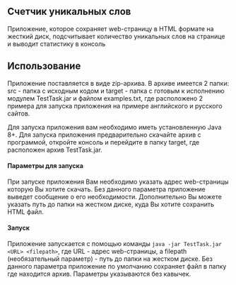 ## Счетчик уникальных слов
Приложение, которое сохраняет web-страницу 
в HTML формате на жесткий диск, подсчитывает количество 
уникальных слов на странице и выводит статистику в консоль 
## Использование
Приложение поставляется в виде zip-архива. В архиве имеется 2 папки:
src - папка с исходным кодом и target - папка с готовым к исполнению модулем TestTask.jar
и файлом examples.txt, где расположено 2 примера для запуска приложения на примере
английского и русского сайтов.
 
Для запуска приложения вам необходимо иметь установленную Java 8+. 
Для запуска приложения предварительно скачайте архив с программой,
откройте консоль и перейдите в папку target, где расположен архив
TestTask.jar.   

#### Параметры для запуска
При запуске приложения Вам необходимо указать адрес web-страницы 
которую Вы хотите скачать. Без данного параметра приложение выведет
 сообщение о его необходимости. Дополнительно Вы можете указать путь до папки
на жестком диске, куда Вы хотите сохранить HTML файл. 

#### Запуск
Приложение запускается с помощью команды `java -jar TestTask.jar <URL> <filepath>`,
где URL - адрес web-страницы, а filepath (необязательный параметр) - путь до папки на жестком диске.
Без данного параметра приложение по умолчанию сохраняет файл в папку где находится архив.
Параметры указываются без кавычек.

